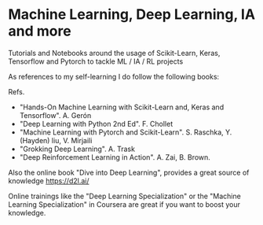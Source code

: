 # Machine Learning, Deep Learning, IA and more

Tutorials and Notebooks around the usage of Scikit-Learn, Keras, Tensorflow and Pytorch to tackle ML / IA / RL projects

As references to my self-learning I do follow the following books:

Refs. 
- "Hands-On Machine Learning with Scikit-Learn and, Keras and Tensorflow". A. Gerón
- "Deep Learning with Python 2nd Ed". F. Chollet
- "Machine Learning with Pytorch and Scikit-Learn". S. Raschka, Y. (Hayden) liu, V. Mirjaili
- "Grokking Deep Learning". A. Trask
- "Deep Reinforcement Learning in Action". A. Zai, B. Brown.

Also the online book "Dive into Deep Learning", provides a great source of knowledge
https://d2l.ai/

Online trainings like the "Deep Learning Specialization" or the "Machine Learning Specialization" in Coursera are great if you want to boost your knowledge.
